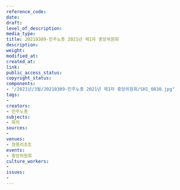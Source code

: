 ```yaml
---
reference_code: 
date: 
draft: 
level_of_description: 
media_type: 
title: 20210309-민주노총 2021년 제1차 중앙위원회
description: 
weight: 
modified_at: 
created_at: 
link: 
public_access_status: 
copyright_status: 
components:
- "/2021년/3월/20210309-민주노총 2021년 제1차 중앙위원회/SH1_0830.jpg"
tags:
- 
creators:
- 민주노총
subjects:
- 회의
sources:
- 
venues:
- 청풍리조트
events:
- 중앙위원회
culture_workers:
- 
issues:
- 
---
```

